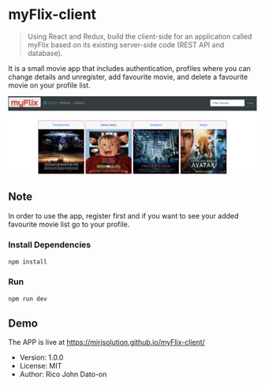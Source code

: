 # myFlix-client

> Using React and Redux, build the client-side for an application called myFlix based on its existing server-side code (REST API and database).

It is a small movie app that includes authentication, profiles where you can change details and unregister, add favourite movie, and delete a favourite movie on your profile list.

![Alt text](/public/images/1.png?raw=true 'APP')

## Note

In order to use the app, register first and if you want to see your added favourite movie list go to your profile.

### Install Dependencies

```
npm install
```

### Run

```
npm run dev
```

## Demo

The APP is live at https://mirjsolution.github.io/myFlix-client/

- Version: 1.0.0
- License: MIT
- Author: Rico John Dato-on
